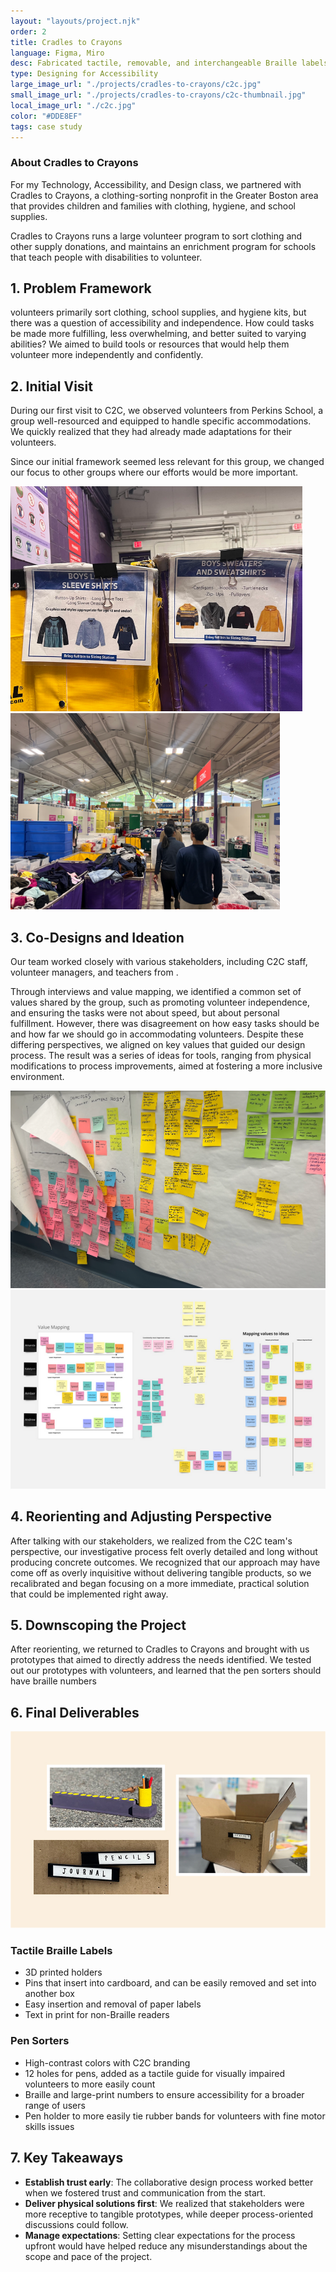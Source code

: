 ```yaml
---
layout: "layouts/project.njk"
order: 2
title: Cradles to Crayons
language: Figma, Miro
desc: Fabricated tactile, removable, and interchangeable Braille labels that empowered volunteers with disabilities to contribute more independently at Cradles to Crayons. Collaborated closely with stakeholders to deliver solutions that improved accessibility and volunteer autonomy.
type: Designing for Accessibility
large_image_url: "./projects/cradles-to-crayons/c2c.jpg"
small_image_url: "./projects/cradles-to-crayons/c2c-thumbnail.jpg"
local_image_url: "./c2c.jpg"
color: "#DDE8EF"
tags: case study
---
```

### About Cradles to Crayons
For my Technology, Accessibility, and Design class, we partnered with Cradles to Crayons, a clothing-sorting nonprofit in the Greater Boston area that provides children and families with clothing, hygiene, and school supplies.

Cradles to Crayons runs a large volunteer program to sort clothing and other supply donations, and maintains an enrichment program for schools that teach people with disabilities to volunteer.

## 1. Problem Framework
volunteers primarily sort clothing, school supplies, and hygiene kits, but there was a question of accessibility and independence. How could tasks be made more fulfilling, less overwhelming, and better suited to varying abilities? We aimed to build tools or resources that would help them volunteer more independently and confidently.

## 2. Initial Visit
During our first visit to C2C, we observed volunteers from Perkins School, a group well-resourced and equipped to handle specific accommodations. We quickly realized that they had already made adaptations for their volunteers.

Since our initial framework seemed less relevant for this group, we changed our focus to other groups where our efforts would be more important.
<div class="row">
    <div class="col-md-6">
        <img src="./visit-1.png" alt="">
    </div>
    <div class="col-md-6">
        <img src="./visit-2.png" alt="">
    </div>
</div>


## 3. Co-Designs and Ideation
Our team worked closely with various stakeholders, including C2C staff, volunteer managers, and teachers from .

Through interviews and value mapping, we identified a common set of values shared by the group, such as promoting volunteer independence, and ensuring the tasks were not about speed, but about personal fulfillment. However, there was disagreement on how easy tasks should be and how far we should go in accommodating volunteers. Despite these differing perspectives, we aligned on key values that guided our design process. The result was a series of ideas for tools, ranging from physical modifications to process improvements, aimed at fostering a more inclusive environment.

<div class="row">
    <div class="col-md-6">
        <img src="./codesign-1.png" alt="">
    </div>
    <div class="col-md-6">
        <img src="./codesign-2.png" alt="">
    </div>
</div>

## 4. Reorienting and Adjusting Perspective
After talking with our stakeholders, we realized from the C2C team's perspective, our investigative process felt overly detailed and long without producing concrete outcomes. We recognized that our approach may have come off as overly inquisitive without delivering tangible products, so we recalibrated and began focusing on a more immediate, practical solution that could be implemented right away.

## 5. Downscoping the Project
After reorienting, we returned to Cradles to Crayons and brought with us prototypes that aimed to directly address the needs identified. We tested out our prototypes with volunteers, and learned that the pen sorters should have braille numbers 

## 6. Final Deliverables

![alt text](./deliverables.jpg)

### Tactile Braille Labels
- 3D printed holders
- Pins that insert into cardboard, and can be easily removed and set into another box
- Easy insertion and removal of paper labels
- Text in print for non-Braille readers

### Pen Sorters
- High-contrast colors with C2C branding
- 12 holes for pens, added as a tactile guide for visually impaired volunteers to more easily count
- Braille and large-print numbers to ensure accessibility for a broader range of users
- Pen holder to more easily tie rubber bands for volunteers with fine motor skills issues

## 7. Key Takeaways

<div class="project-page__card">

- **Establish trust early**: The collaborative design process worked better when we fostered trust and communication from the start.
- **Deliver physical solutions first**: We realized that stakeholders were more receptive to tangible prototypes, while deeper process-oriented discussions could follow.
- **Manage expectations**: Setting clear expectations for the process upfront would have helped reduce any misunderstandings about the scope and pace of the project.

</div>